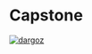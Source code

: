 # Capstone
[![dargoz](https://circleci.com/gh/Dargoz/Capstone.svg?style=svg)](https://circleci.com/gh/Dargoz/Capstone)
